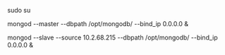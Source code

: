 sudo su

mongod --master --dbpath /opt/mongodb/ --bind_ip 0.0.0.0 & 

mongod --slave  --source 10.2.68.215 --dbpath /opt/mongodb/ --bind_ip 0.0.0.0 &
